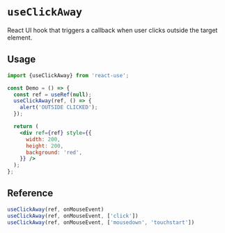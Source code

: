 # `useClickAway`

React UI hook that triggers a callback when user
clicks outside the target element.


## Usage

```jsx
import {useClickAway} from 'react-use';

const Demo = () => {
  const ref = useRef(null);
  useClickAway(ref, () => {
    alert('OUTSIDE CLICKED');
  });

  return (
    <div ref={ref} style={{
      width: 200,
      height: 200,
      background: 'red',
    }} />
  );
};
```

## Reference

```js
useClickAway(ref, onMouseEvent)
useClickAway(ref, onMouseEvent, ['click'])
useClickAway(ref, onMouseEvent, ['mousedown', 'touchstart'])
```
